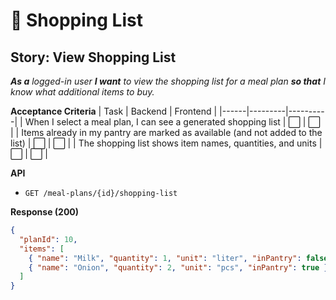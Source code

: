 # 🛒 Shopping List

## Story: View Shopping List
***As a** logged-in user
**I want** to view the shopping list for a meal plan
**so that** I know what additional items to buy.*

**Acceptance Criteria**
| Task | Backend | Frontend |
|------|---------|----------|
| When I select a meal plan, I can see a generated shopping list | ⬜ | ⬜ |
| Items already in my pantry are marked as available (and not added to the list) | ⬜ | ⬜ |
| The shopping list shows item names, quantities, and units | ⬜ | ⬜ |

**API**
- `GET /meal-plans/{id}/shopping-list`

**Response (200)**
```json
{
  "planId": 10,
  "items": [
    { "name": "Milk", "quantity": 1, "unit": "liter", "inPantry": false },
    { "name": "Onion", "quantity": 2, "unit": "pcs", "inPantry": true }
  ]
}
```